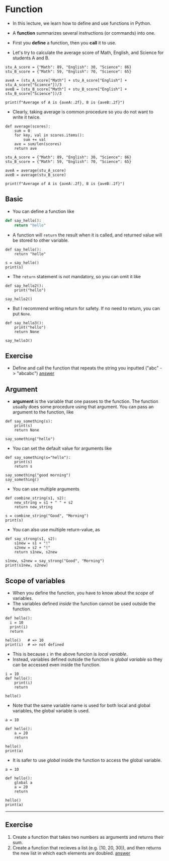 # Function
* In this lecture, we learn how to define and use functions in Python.
* A **function** summarizes several instructions (or commands) into one.
* First you **define** a function, then you **call** it to use.

* Let's try to calculate the average score of Math, English, and Science for students A and B.
```python{cmd}
stu_A_score = {"Math": 89, "English": 30, "Science": 86}
stu_B_score = {"Math": 59, "English": 70, "Science": 65}

aveA = (stu_A_score["Math"] + stu_A_score["English"] + stu_A_score["Science"])/3
aveB = (stu_B_score["Math"] + stu_B_score["English"] + stu_B_score["Science"])/3

print(f"Average of A is {aveA:.2f}, B is {aveB:.2f}")
```
* Clearly, taking average is common procedure so you do not want to write it twice.
```python{cmd}
def average(scores):
    sum = 0
    for key, val in scores.items():
        sum += val
    ave = sum/len(scores)
    return ave

stu_A_score = {"Math": 89, "English": 30, "Science": 86}
stu_B_score = {"Math": 59, "English": 70, "Science": 65}

aveA = average(stu_A_score)
aveB = average(stu_B_score)

print(f"Average of A is {aveA:.2f}, B is {aveB:.2f}")
```

## Basic
* You can define a function like
```python
def say_hello():
    return "hello"
```
* A function will `return` the result when it is called, and returned value will be stored to other variable.
```python{cmd}
def say_hello():
    return "hello"

s = say_hello()
print(s)
```

* The `return` statement is not mandatory, so you can omit it like
```python{cmd}
def say_hello2():
    print("hello")

say_hello2()
```
* But I recommend writing return for safety. If no need to return, you can put `None`.
```python{cmd}
def say_hello3():
    print("hello")
    return None

say_hello3()
```
## Exercise
* Define and call the function that repeats the string you inputted ("abc" -> "abcabc")
<a href="./answer.md#function1">answer</a>

## Argument
* **argument** is the variable that one passes to the function. The function usually does some procedure using that argument. You can pass an argument to the function, like
```python{cmd}
def say_something(s):
    print(s)
    return None

say_something("hello")
```
* You can set the default value for arguments like
```python{cmd}
def say_something(s="hello"):
    print(s)
    return s

say_something("good morning")
say_something()
```
* You can use multiple arguments
```python{cmd}
def combine_string(s1, s2):
    new_string = s1 + " " + s2
    return new_string

s = combine_string("Good", "Morning")
print(s)
```
* You can also use multiple return-value, as
```python{cmd}
def say_strong(s1, s2):
    s1new = s1 + "!"
    s2new = s2 + "!"
    return s1new, s2new

s1new, s2new = say_strong("Good", "Morning")
print(s1new, s2new)
```

## Scope of variables
* When you define the function, you have to know about the *scope* of variables.
* The variables defined *inside* the function cannot be used outside the function.
```python{cmd}
def hello():
  i = 10
  print(i)
  return

hello()   # => 10
print(i)  # => not defined
```
* This is because `i` in the above funcion is *local variable*.
* Instead, variables defined outside the function is *global variable* so they can be accessed even inside the function.
```python{cmd}
i = 10
def hello():
    print(i)
    return

hello()
```
* Note that the same variable name is used for both local and global variables, the global variable is used.
```python{cmd}
a = 10

def hello():
    a = 20
    return

hello()
print(a)
```
* It is safer to use *global* inside the function to access the global variable.
```python{cmd}
a = 10

def hello():
    global a
    a = 20
    return

hello()
print(a)
```

---

## Exercise
1. Create a function that takes two numbers as arguments and returns their sum.
2. Create a function that recieves a list (e.g. [10, 20, 30]), and then returns the new list in which each elements are doubled.
<a href="./answer.md#function2">answer</a>
